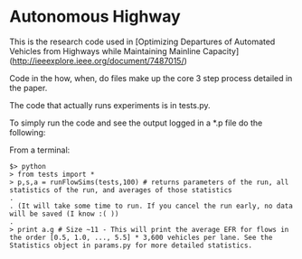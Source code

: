 # Autonomous Highway
This is the research code used in [Optimizing Departures of Automated Vehicles from Highways while Maintaining Mainline Capacity] (http://ieeexplore.ieee.org/document/7487015/)

Code in the how, when, do files make up the core 3 step process detailed in the paper.

The code that actually runs experiments is in tests.py.

To simply run the code and see the output logged in a *.p file do the following:

From a terminal:
```
$> python
> from tests import *
> p,s,a = runFlowSims(tests,100) # returns parameters of the run, all statistics of the run, and averages of those statistics
.
. (It will take some time to run. If you cancel the run early, no data will be saved (I know :( ))
.
> print a.g # Size ~11 - This will print the average EFR for flows in the order [0.5, 1.0, ..., 5.5] * 3,600 vehicles per lane. See the Statistics object in params.py for more detailed statistics. 
```
